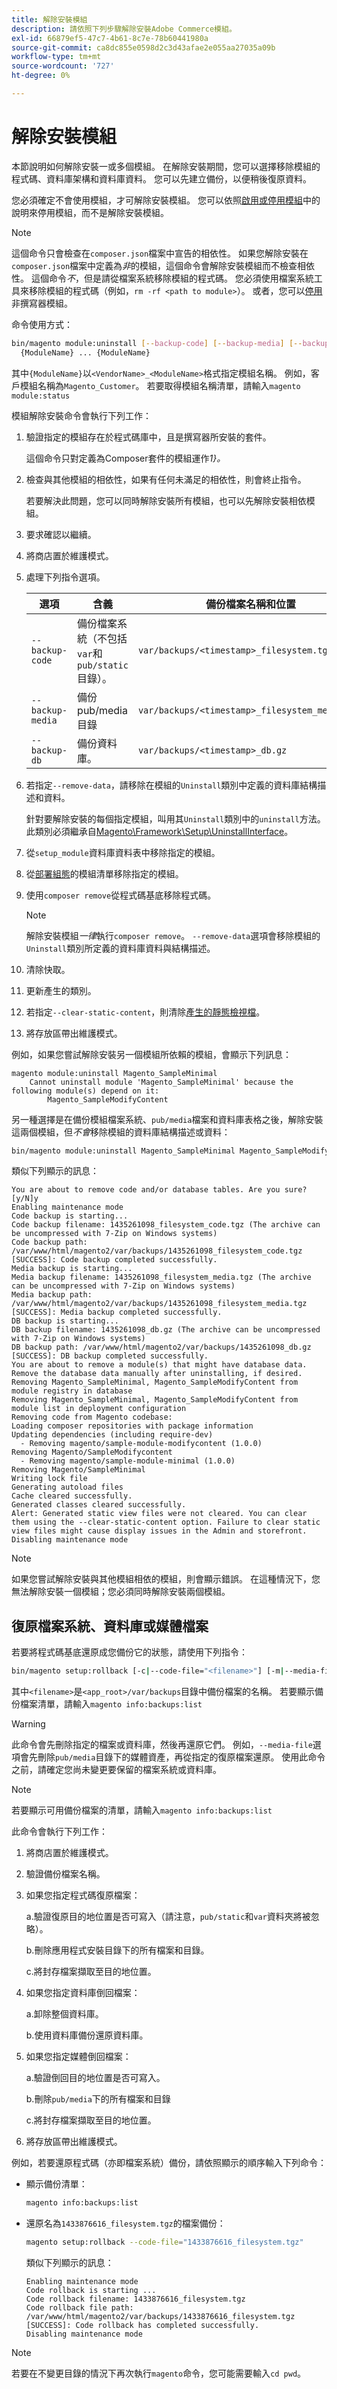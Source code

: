 ```yaml
---
title: 解除安裝模組
description: 請依照下列步驟解除安裝Adobe Commerce模組。
exl-id: 66879ef5-47c7-4b61-8c7e-78b60441980a
source-git-commit: ca8dc855e0598d2c3d43afae2e055aa27035a09b
workflow-type: tm+mt
source-wordcount: '727'
ht-degree: 0%

---
```


# 解除安裝模組

本節說明如何解除安裝一或多個模組。 在解除安裝期間，您可以選擇移除模組的程式碼、資料庫架構和資料庫資料。 您可以先建立備份，以便稍後復原資料。

您必須確定不會使用模組，才可解除安裝模組。 您可以依照[啟用或停用模組](manage-modules.md)中的說明來停用模組，而不是解除安裝模組。

>[!NOTE]
>
>這個命令只會檢查在`composer.json`檔案中宣告的相依性。 如果您解除安裝在`composer.json`檔案中定義為&#x200B;_非_&#x200B;的模組，這個命令會解除安裝模組而不檢查相依性。 這個命令&#x200B;_不_，但是請從檔案系統移除模組的程式碼。 您必須使用檔案系統工具來移除模組的程式碼（例如，`rm -rf <path to module>`）。 或者，您可以[停用](manage-modules.md)非撰寫器模組。

命令使用方式：

```bash
bin/magento module:uninstall [--backup-code] [--backup-media] [--backup-db] [-r|--remove-data] [-c|--clear-static-content] \
  {ModuleName} ... {ModuleName}
```

其中`{ModuleName}`以`<VendorName>_<ModuleName>`格式指定模組名稱。 例如，客戶模組名稱為`Magento_Customer`。 若要取得模組名稱清單，請輸入`magento module:status`

模組解除安裝命令會執行下列工作：

1. 驗證指定的模組存在於程式碼庫中，且是撰寫器所安裝的套件。

   這個命令只對定義為Composer套件的模組運作&#x200B;_1}。_

1. 檢查與其他模組的相依性，如果有任何未滿足的相依性，則會終止指令。

   若要解決此問題，您可以同時解除安裝所有模組，也可以先解除安裝相依模組。

1. 要求確認以繼續。
1. 將商店置於維護模式。
1. 處理下列指令選項。

   | 選項 | 含義 | 備份檔案名稱和位置 |
   | ---------------- | -------------------------------------------------------------------------------- | -------------------------------------------- |
   | `--backup-code` | 備份檔案系統（不包括`var`和`pub/static`目錄）。 | `var/backups/<timestamp>_filesystem.tgz` |
   | `--backup-media` | 備份pub/media目錄 | `var/backups/<timestamp>_filesystem_media.tgz` |
   | `--backup-db` | 備份資料庫。 | `var/backups/<timestamp>_db.gz` |

1. 若指定`--remove-data`，請移除在模組的`Uninstall`類別中定義的資料庫結構描述和資料。

   針對要解除安裝的每個指定模組，叫用其`Uninstall`類別中的`uninstall`方法。 此類別必須繼承自[Magento\Framework\Setup\UninstallInterface](https://github.com/magento/magento2/blob/2.4/lib/internal/Magento/Framework/Setup/UninstallInterface.php)。

1. 從`setup_module`資料庫資料表中移除指定的模組。
1. 從[部署組態](../../configuration/reference/deployment-files.md)的模組清單移除指定的模組。
1. 使用`composer remove`從程式碼基底移除程式碼。

   >[!NOTE]
   >
   >解除安裝模組&#x200B;_一律_&#x200B;執行`composer remove`。 `--remove-data`選項會移除模組的`Uninstall`類別所定義的資料庫資料與結構描述。

1. 清除快取。
1. 更新產生的類別。
1. 若指定`--clear-static-content`，則清除[產生的靜態檢視檔](../../configuration/cli/static-view-file-deployment.md)。
1. 將存放區帶出維護模式。

例如，如果您嘗試解除安裝另一個模組所依賴的模組，會顯示下列訊息：

```
magento module:uninstall Magento_SampleMinimal
    Cannot uninstall module 'Magento_SampleMinimal' because the following module(s) depend on it:
        Magento_SampleModifyContent
```

另一種選擇是在備份模組檔案系統、`pub/media`檔案和資料庫表格之後，解除安裝這兩個模組，但&#x200B;_不會_&#x200B;移除模組的資料庫結構描述或資料：

```bash
bin/magento module:uninstall Magento_SampleMinimal Magento_SampleModifyContent --backup-code --backup-media --backup-db
```

類似下列顯示的訊息：

```
You are about to remove code and/or database tables. Are you sure?[y/N]y
Enabling maintenance mode
Code backup is starting...
Code backup filename: 1435261098_filesystem_code.tgz (The archive can be uncompressed with 7-Zip on Windows systems)
Code backup path: /var/www/html/magento2/var/backups/1435261098_filesystem_code.tgz
[SUCCESS]: Code backup completed successfully.
Media backup is starting...
Media backup filename: 1435261098_filesystem_media.tgz (The archive can be uncompressed with 7-Zip on Windows systems)
Media backup path: /var/www/html/magento2/var/backups/1435261098_filesystem_media.tgz
[SUCCESS]: Media backup completed successfully.
DB backup is starting...
DB backup filename: 1435261098_db.gz (The archive can be uncompressed with 7-Zip on Windows systems)
DB backup path: /var/www/html/magento2/var/backups/1435261098_db.gz
[SUCCESS]: DB backup completed successfully.
You are about to remove a module(s) that might have database data. Remove the database data manually after uninstalling, if desired.
Removing Magento_SampleMinimal, Magento_SampleModifyContent from module registry in database
Removing Magento_SampleMinimal, Magento_SampleModifyContent from module list in deployment configuration
Removing code from Magento codebase:
Loading composer repositories with package information
Updating dependencies (including require-dev)
  - Removing magento/sample-module-modifycontent (1.0.0)
Removing Magento/SampleModifycontent
  - Removing magento/sample-module-minimal (1.0.0)
Removing Magento/SampleMinimal
Writing lock file
Generating autoload files
Cache cleared successfully.
Generated classes cleared successfully.
Alert: Generated static view files were not cleared. You can clear them using the --clear-static-content option. Failure to clear static view files might cause display issues in the Admin and storefront.
Disabling maintenance mode
```

>[!NOTE]
>
>如果您嘗試解除安裝與其他模組相依的模組，則會顯示錯誤。 在這種情況下，您無法解除安裝一個模組；您必須同時解除安裝兩個模組。

## 復原檔案系統、資料庫或媒體檔案

若要將程式碼基底還原成您備份它的狀態，請使用下列指令：

```bash
bin/magento setup:rollback [-c|--code-file="<filename>"] [-m|--media-file="<filename>"] [-d|--db-file="<filename>"]
```

其中`<filename>`是`<app_root>/var/backups`目錄中備份檔案的名稱。 若要顯示備份檔案清單，請輸入`magento info:backups:list`

>[!WARNING]
>
>此命令會先刪除指定的檔案或資料庫，然後再還原它們。 例如，`--media-file`選項會先刪除`pub/media`目錄下的媒體資產，再從指定的復原檔案還原。 使用此命令之前，請確定您尚未變更要保留的檔案系統或資料庫。

>[!NOTE]
>
>若要顯示可用備份檔案的清單，請輸入`magento info:backups:list`

此命令會執行下列工作：

1. 將商店置於維護模式。
1. 驗證備份檔案名稱。
1. 如果您指定程式碼復原檔案：

   a.驗證復原目的地位置是否可寫入（請注意，`pub/static`和`var`資料夾將被忽略）。

   b.刪除應用程式安裝目錄下的所有檔案和目錄。

   c.將封存檔案擷取至目的地位置。

1. 如果您指定資料庫倒回檔案：

   a.卸除整個資料庫。

   b.使用資料庫備份還原資料庫。

1. 如果您指定媒體倒回檔案：

   a.驗證倒回目的地位置是否可寫入。

   b.刪除`pub/media`下的所有檔案和目錄

   c.將封存檔案擷取至目的地位置。

1. 將存放區帶出維護模式。

例如，若要還原程式碼（亦即檔案系統）備份，請依照顯示的順序輸入下列命令：

* 顯示備份清單：

  ```bash
  magento info:backups:list
  ```

* 還原名為`1433876616_filesystem.tgz`的檔案備份：

  ```bash
  magento setup:rollback --code-file="1433876616_filesystem.tgz"
  ```

  類似下列顯示的訊息：

  ```
  Enabling maintenance mode
  Code rollback is starting ...
  Code rollback filename: 1433876616_filesystem.tgz
  Code rollback file path: /var/www/html/magento2/var/backups/1433876616_filesystem.tgz
  [SUCCESS]: Code rollback has completed successfully.
  Disabling maintenance mode
  ```

>[!NOTE]
>
>若要在不變更目錄的情況下再次執行`magento`命令，您可能需要輸入`cd pwd`。
